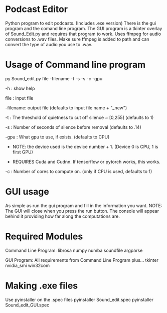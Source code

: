 # Podcast Editor
Python program to edit podcasts. (Includes .exe version)
There is the gui program and the comand line program. The GUI program is a tkinter overlay of Sound_Edit.py and requires that program to work.
Uses ffmpeg for audio conversions to .wav files. Make sure ffmpeg is added to path and can convert the type of audio you use to .wav.

# Usage of Command line program
py Sound_edit.py file -filename -t -s -s -c -gpu

-h : show help

file : input file

-filename: output file (defaults to input file name + "_new")

-t : The threshold of quietness to cut off silence ~ [0,255] (defaults to 1)

-s : Number of seconds of silence before removal (defaults to .14)

-gpu : What gpu to use, if exists. (defaults to CPU) 

- NOTE: the device used is the device number + 1. (Device 0 is CPU, 1 is first GPU)

- REQUIRES Cuda and Cudnn. If tensorflow or pytorch works, this works.

-c : Number of cores to compute on. (only if CPU is used, defaults to 1)

# GUI usage
As simple as run the gui program and fill in the information you want.
NOTE: The GUI will close when you press the run button. The console will appear behind it providing how far along the computations are.

# Required Modules
Command Line Program:
librosa
numpy
numba
soundfile
argparse

GUI Program:
All requirements from Command Line Program plus...
tkinter
nvidia_smi
win32com

# Making .exe files
Use pyinstaller on the .spec files
pyinstaller Sound_edit.spec
pyinstaller Sound_edit_GUI.spec